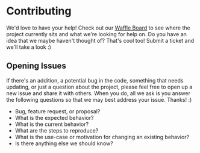# Contributing
We'd love to have your help! Check out our [Waffle Board](https://waffle.io/st-charles/DSCP-Partner-Portal-API) to see where the project currently sits and what we're looking for help on. Do you have an idea that we maybe haven't thought of? That's cool too! Submit a ticket and we'll take a look :)

## Opening Issues
If there's an addition, a potential bug in the code, something that needs updating, or just a question about the project, please feel free to open up a new issue and share it with others. When you do, all we ask is you answer the following questions so that we may best address your issue. Thanks! :)
* Bug, feature request, or proposal?
* What is the expected behavior?
* What is the current behavior?
* What are the steps to reproduce?
* What is the use-case or motivation for changing an existing behavior?
* Is there anything else we should know?